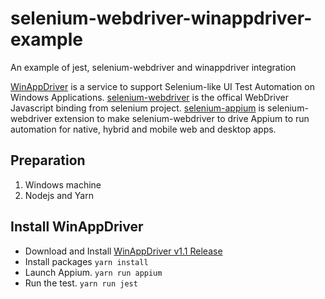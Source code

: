 # selenium-webdriver-winappdriver-example
An example of jest, selenium-webdriver and winappdriver integration

[WinAppDriver](https://github.com/microsoft/WinAppDriver) is a service to support Selenium-like UI Test Automation on Windows Applications.
[selenium-webdriver](https://seleniumhq.github.io/selenium/docs/api/javascript/) is the offical WebDriver Javascript binding from selenium project.
[selenium-appium](https://github.com/react-native-windows/selenium-appium) is selenium-webdriver extension to make selenium-webdriver to drive Appium to run automation for native, hybrid and mobile web and desktop apps.

## Preparation
1. Windows machine
2. Nodejs and Yarn

## Install WinAppDriver
- Download and Install [WinAppDriver v1.1 Release](https://github.com/Microsoft/WinAppDriver/releases)
- Install packages
```yarn install```
- Launch Appium. `yarn run appium`
- Run the test. `yarn run jest`

